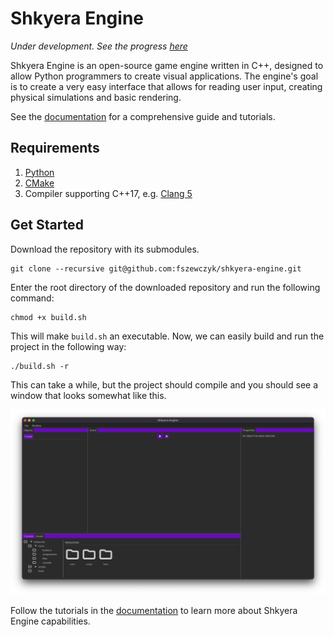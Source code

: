 # Shkyera Engine

_Under development. See the progress [here](https://trello.com/b/mVROG8st/shkyera-engine)_

Shkyera Engine is an open-source game engine written in C++, designed to allow Python programmers to create visual applications. The engine's goal is to create a very easy interface that allows for reading user input, creating physical simulations and basic rendering.

See the [documentation](https://fszewczyk.github.io/shkyera-engine) for a comprehensive guide and tutorials.

## Requirements

1. [Python](https://www.python.org/)
2. [CMake](https://cmake.org/)
3. Compiler supporting C++17, e.g. [Clang 5](https://releases.llvm.org/download.html)

## Get Started

Download the repository with its submodules.

```
git clone --recursive git@github.com:fszewczyk/shkyera-engine.git
```

Enter the root directory of the downloaded repository and run the following command:

```
chmod +x build.sh
```

This will make `build.sh` an executable. Now, we can easily build and run the project in the following way:

```
./build.sh -r
```

This can take a while, but the project should compile and you should see a window that looks somewhat like this.

![Default Window](docs/img/empty_window.png)

Follow the tutorials in the [documentation](https://fszewczyk.github.io/shkyera-engine) to learn more about Shkyera Engine capabilities.
